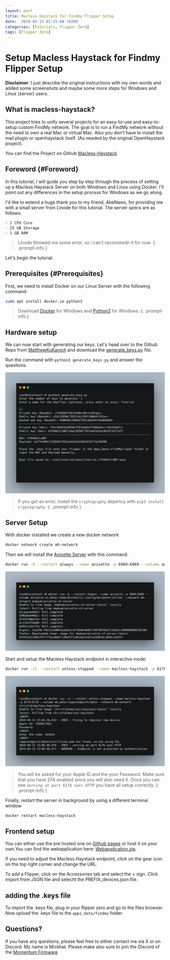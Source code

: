 ```yaml
---
layout: post
title: Macless Haystack for Findmy Flipper Setup
date: '2024-03-13 01:15:00 +0200'
categories: [Tutorials, Flipper Zero]
tags: [Flipper Zero]
---
```



# Setup Macless Haystack for Findmy Flipper Setup


**Disclaimer**: I just describe the original instructions with my own words and added some screenshots and maybe some more steps for Windows and Linux (server) users. 

## What is macless-haystack?

This project tries to unify several projects for an easy-to-use and easy-to-setup custom FindMy network. The goal is to run a FindMy network without the need to own a real Mac or virtual Mac. Also you don't have to install the mail plugin or openhaystack itself. (As needed by the original OpenHaystack project).

You can find the Project on Github [Macless-Haystack](https://github.com/dchristl/macless-haystack)

## Foreword {#Foreword}

In this tutorial, I will guide you step by step through the process of setting up a Macless Haystack Server on both Windows and Linux using Docker. I'll point out any differences in the setup process for Windows as we go along.

I'd like to extend a huge thank you to my friend, AbeNaws, for providing me with a small server from Linode for this tutorial. The server specs are as follows:

```
- 1 CPU Core
- 25 GB Storage
- 1 GB RAM
```

>Linode throwed me some error, so i can't recommedn it for now.
{: .prompt-info }


Let's begin the tutorial.


## Prerequisites {#Prerequisites}

First, we need to install Docker on our Linux Server with the following command:

```bash 
sudo apt install docker.io python3 
```

>Download [Docker](https://www.docker.com/products/docker-desktop/) for Windows and [Python3](https://www.python.org/downloads/windows/) for Windows.
{: .prompt-info }

## Hardware setup

We  can now start with generating our keys. Let's head over to the Github Repo from [MatthewKuKanich](https://github.com/MatthewKuKanich/FindMyFlipper) and download the [generate_keys.py](https://raw.githubusercontent.com/MatthewKuKanich/FindMyFlipper/main/KeyGeneration/generate_keys.py) file.


Run the command with `python3 generate_keys.py` and answer the questions.

![Generate Keys](/assets/haystack/generate-keys.png)

>If you get an error, install the `cryptography` depency with `pip3 install cryptography`.
{: .prompt-info }

## Server Setup

With docker installed we create a new docker network

```bash
docker network create mh-network
```

Then we will install the [Anisette Server](https://github.com/Dadoum/anisette-v3-server) with this command: 

```bash
docker run -d --restart always --name anisette -p 6969:6969 --volume anisette-v3_data:/home/Alcoholic/.config/anisette-v3/lib/ --network mh-network dadoum/anisette-v3-server
```

![Anisette](/assets/haystack/Docker-anisette.png)

Start and setup the Macless Haystack endpoint in interactive mode: 

```bash
docker run -it --restart unless-stopped --name macless-haystack -p 6176:6176 --volume mh_data:/app/endpoint/data --network mh-network christld/macless-haystack
```

![Login](/assets/haystack/Login.png)

>You will be asked for your Apple ID and the your Password. Make sure that you have 2FA enabled since you will also need it.
> Once you can see `serving at port 6176 over HTTP` you have all setup correctly.
{: .prompt-info }

Finally, restart the server in background by using a different terminal window

```bash
docker restart macless-haystack
```

## Frontend setup

You can either use the pre hosted one on [Github pages](https://dchristl.github.io/macless-haystack/) or host it on your own.You can find the webapplication here: [Webapplication.zip](https://github.com/dchristl/macless-haystack/releases/download/v2.1.0/webapplication.zip).

If you need to adjust the Macless Haystack endpoint, click on the gear icon on the top right corner and change the URL.

To add a Flipper, click on the Accessories tab and select the + sign. Click import from JSON file and selecht the PREFIX_devices.json file.

## adding the .keys file 


To import the .keys file, plug in your flipper zero and go to the files browser. Now upload the .keys file to the `apps_data/findmy` folder.


## Questions?

If you have any questions, please feel free to either contact me via X or on Discord. My name is Mickhat. 
Please make also sure to join the Discord of the [Momentum Firmware](https://discord.gg/momentum)

